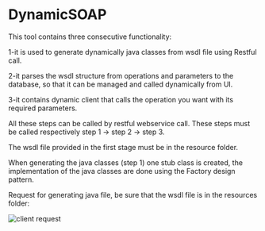 # DynamicSOAP

This tool contains three consecutive functionality:

1-it is used to generate dynamically java classes from wsdl file using Restful call.

2-it parses the wsdl structure from operations and parameters to the database, so that it can be managed and called dynamically from UI.

3-it contains dynamic client that calls the operation you want with its required parameters.

All these steps can be called by restful webservice call. These steps must be called respectively step 1 -> step 2 -> step 3.

The wsdl file provided in the first stage must be in the resource folder.

When generating the java classes (step 1) one stub class is created, the implementation of the java classes are done using the Factory design pattern. 

Request for generating java file, be sure that the wsdl file is in the resources folder:

![client request](https://user-images.githubusercontent.com/15660872/86941888-2a078580-c14d-11ea-9fd6-059eba076793.jpg)

